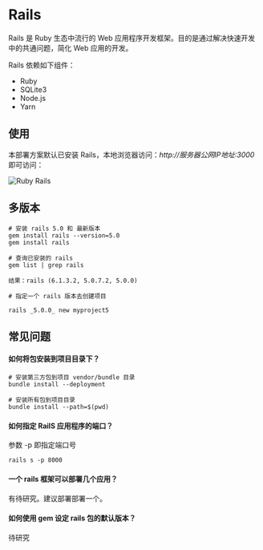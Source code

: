 # Rails

Rails 是 Ruby 生态中流行的 Web 应用程序开发框架。目的是通过解决快速开发中的共通问题，简化 Web 应用的开发。

Rails 依赖如下组件：  

* Ruby
* SQLite3
* Node.js
* Yarn

## 使用

本部署方案默认已安装 Rails，本地浏览器访问：*http://服务器公网IP地址:3000* 即可访问：  

![Ruby Rails](https://libs.websoft9.com/Websoft9/DocsPicture/zh/ruby/ruby-railsgui-websoft9.png)

## 多版本

```
# 安装 rails 5.0 和 最新版本
gem install rails --version=5.0
gem install rails

# 查询已安装的 rails
gem list | grep rails

结果：rails (6.1.3.2, 5.0.7.2, 5.0.0)

# 指定一个 rails 版本去创建项目

rails _5.0.0_ new myproject5
```

##  常见问题

#### 如何将包安装到项目目录下？

```
# 安装第三方包到项目 vendor/bundle 目录
bundle install --deployment

# 安装所有包到项目目录
bundle install --path=$(pwd)
```

#### 如何指定 RailS 应用程序的端口？

参数 -p 即指定端口号

```
rails s -p 8000
```

#### 一个 rails 框架可以部署几个应用？

有待研究。建议部署部署一个。

#### 如何使用 gem 设定 rails 包的默认版本？

待研究
